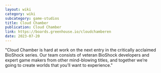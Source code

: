 ```yaml
---
layout: wiki
category: wiki
subcategory: game-studios
title: Cloud Chamber
publication: Cloud Chamber
link: https://boards.greenhouse.io/cloudchamberen
date: 2023-07-20
---
```


"Cloud Chamber is hard at work on the next entry in the critically acclaimed BioShock series. Our team consists of veteran BioShock developers and expert game makers from other mind-blowing titles, and together we’re going to create worlds that you’ll want to experience."
